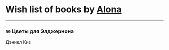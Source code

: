 # Wish list of books by [Alona](https://www.facebook.com/app_scoped_user_id/320700111602997/)
---

### `50` Цветы для Элджернона
Дэниел Киз

